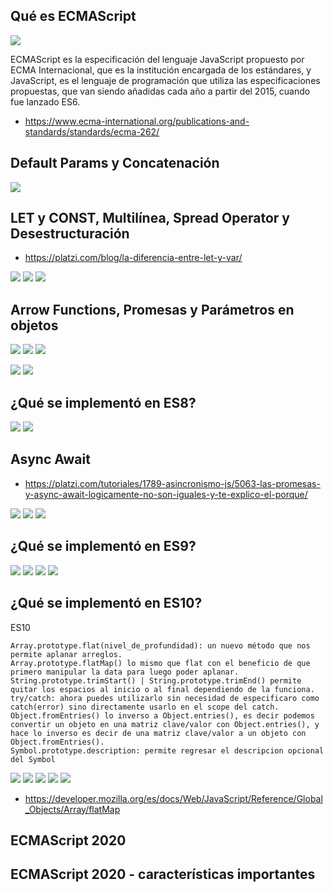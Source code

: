 ## Qué es ECMAScript

![](https://static.platzi.com/media/user_upload/Ecmascript-1-fed823a0-1c2e-47e1-86db-1415e9b5cf59.jpg)

ECMAScript es la especificación del lenguaje JavaScript propuesto por ECMA Internacional, que es la institución encargada de los estándares, y JavaScript, es el lenguaje de programación que utiliza las especificaciones propuestas, que van siendo añadidas cada año a partir del 2015, cuando fue lanzado ES6.
* https://www.ecma-international.org/publications-and-standards/standards/ecma-262/

## Default Params y Concatenación

![](https://static.platzi.com/media/user_upload/concatenar-114428ac-0a8f-4b62-873f-c56150d36e39.jpg)

## LET y CONST, Multilínea, Spread Operator y Desestructuración
* https://platzi.com/blog/la-diferencia-entre-let-y-var/

![](https://static.platzi.com/media/user_upload/const-vs-let-vs-var-f3270d36-0e39-4e0d-8ed1-2681991b84b2.jpg)
![](https://static.platzi.com/media/user_upload/clase3-f6295861-ee62-441c-9e2c-a77ce80e138c.jpg)
![](https://static.platzi.com/media/user_upload/screencapture-notion-so-LET-y-CONST-Multil-nea-Spread-Operator-y-Desestructuraci-n-bb6819677ce141b5a7579db302fb0369-2020-07-19-00_18_54-aacaa34f-f167-4bbe-9e3a-06a3f5b5df55.jpg)

## Arrow Functions, Promesas y Parámetros en objetos

![](https://static.platzi.com/media/user_upload/promesas%20y%20arrow-1c9f187c-8225-407b-955c-8ddcf7c55e1a.jpg)
![](https://static.platzi.com/media/user_upload/clase4-672ff552-c1f4-480c-b72e-72a5ec231146.jpg)
![](https://static.platzi.com/media/user_upload/screencapture-notion-so-Arrow-Functions-Promesas-y-Par-metros-en-objetos-7888048977474e55bb31b693523aaef9-2020-07-19-04_31_17-aa5bd09b-03de-411c-85fd-477629c1d153.jpg)

![](https://static.platzi.com/media/user_upload/Captura%20de%20Pantalla%202021-12-31%20a%20la%28s%29%2017.01.29-178ff2d6-0f7c-4b13-a8b1-fda33e4d4078.jpg)
![](https://static.platzi.com/media/user_upload/Captura%20de%20Pantalla%202021-12-31%20a%20la%28s%29%2017.02.01-4deba3a3-d486-4d45-93db-20700c1c0daf.jpg)

## ¿Qué se implementó en ES8?

![](https://static.platzi.com/media/user_upload/es8-ecebde83-3dfb-463d-bc7b-634fdfd3db7c.jpg)
![](https://static.platzi.com/media/user_upload/screencapture-notion-so-ES8-a9139c36e71c493c83c8dc39a46068b4-2020-07-20-02_11_38-5eca0fac-491d-481b-8f9f-17ddd27c3448.jpg)

## Async Await

* https://platzi.com/tutoriales/1789-asincronismo-js/5063-las-promesas-y-async-await-logicamente-no-son-iguales-y-te-explico-el-porque/

![](https://static.platzi.com/media/user_upload/code-4f79f5be-29ee-4aaa-811d-f979f7775e36.jpg)
![](https://static.platzi.com/media/user_upload/async-d87698c4-3ec4-4641-a7f8-c34226eae456.jpg)
![](https://static.platzi.com/media/user_upload/screencapture-notion-so-ES8-a9139c36e71c493c83c8dc39a46068b4-2020-07-20-02_40_57-3d9252cd-b733-4168-9ada-9af2cf213c66.jpg)

## ¿Qué se implementó en ES9?
![](https://static.platzi.com/media/user_upload/es9-123c47e0-2616-4c47-a9ae-667a7c16edb1.jpg)
![](https://static.platzi.com/media/user_upload/screencapture-notion-so-ES9-dbfdb7d8eb824cebb9c2c0422a30348e-2020-07-20-04_39_25-0e351bec-ce78-4c39-b9cd-08f90b1e3b5e.jpg)
![](https://static.platzi.com/media/user_upload/factura-2430c226-66d6-4696-883e-0679a7137463.jpg)
![](https://static.platzi.com/media/user_upload/C9-67833877-400f-4020-ac32-7116c4d1b84a.jpg)

## ¿Qué se implementó en ES10?

ES10

    Array.prototype.flat(nivel_de_profundidad): un nuevo método que nos permite aplanar arreglos.
    Array.prototype.flatMap() lo mismo que flat con el beneficio de que primero manipular la data para luego poder aplanar.
    String.prototype.trimStart() | String.prototype.trimEnd() permite quitar los espacios al inicio o al final dependiendo de la funciona.
    try/catch: ahora puedes utilizarlo sin necesidad de especificaro como catch(error) sino directamente usarlo en el scope del catch.
    Object.fromEntries() lo inverso a Object.entries(), es decir podemos convertir un objeto en una matriz clave/valor con Object.entries(), y hace lo inverso es decir de una matriz clave/valor a un objeto con Object.fromEntries().
    Symbol.prototype.description: permite regresar el descripcion opcional del Symbol
    
![](https://static.platzi.com/media/user_upload/es10-7c43b7ce-f0e5-4a94-a741-ea31d46b8eb8.jpg)
![](https://static.platzi.com/media/user_upload/screencapture-notion-so-ES10-9df22aa9e2d342abba574bf2843200aa-2020-07-20-05_09_26-3171599f-85f7-46e6-a9b6-4391905617b9.jpg)
![](https://static.platzi.com/media/user_upload/10-1-es10-array-flat-3d622513-0efb-4bcb-a521-f0970c3239f5.jpg)
![](https://static.platzi.com/media/user_upload/10-2-es10-array-flatMap-1892b42d-a1c1-4e96-8381-4acf7d54e5d9.jpg)
![](https://static.platzi.com/media/user_upload/10-2-es10-array-flatMap-resultado-0bd6fd1b-4e01-40e8-a4a5-feaed3663d0f.jpg)

* https://developer.mozilla.org/es/docs/Web/JavaScript/Reference/Global_Objects/Array/flatMap

## ECMAScript 2020

## ECMAScript 2020 - características importantes


